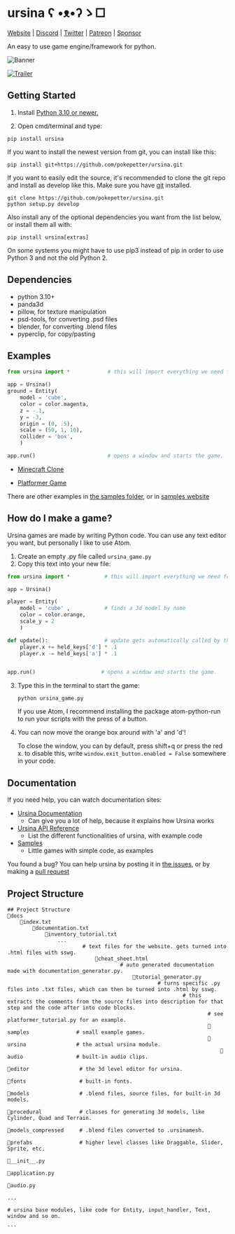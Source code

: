 # ursina    ʕ •ᴥ•ʔゝ□

[Website](https://pokepetter.github.io/ursina/index.html) | [Discord](https://discord.gg/ydXfhyb) | [Twitter](https://twitter.com/ursinaengine) | [Patreon](https://www.patreon.com/ursinaengine) | [Sponsor](https://github.com/sponsors/pokepetter)

An easy to use game engine/framework for python.

![Banner](/docs/made_with_ursina.jpg)

[![Trailer](/docs/ursina_trailer_preview.webp)](https://youtu.be/j71j88oCTNo)

## Getting Started
1) Install [Python 3.10 or newer.](https://www.python.org/downloads/release/python-3100)

2) Open cmd/terminal and type:

```
pip install ursina
```


If you want to install the newest version from git, you can install like this:

```
pip install git+https://github.com/pokepetter/ursina.git
```


If you want to easily edit the source, it's recommended to clone the git
repo and install as develop like this. Make sure you have [git](https://git-scm.com) installed.

```
git clone https://github.com/pokepetter/ursina.git
python setup.py develop
```


Also install any of the optional dependencies you want from the list below,
or install them all with:

```
pip install ursina[extras]
```


On some systems you might have to use pip3 instead of pip in order to use Python 3 and not the old Python 2.


## Dependencies
  * python 3.10+
  * panda3d
  * pillow, for texture manipulation
  * psd-tools, for converting .psd files
  * blender, for converting .blend files
  * pyperclip, for copy/pasting


## Examples
``` python
from ursina import *            # this will import everything we need from ursina with just one line.

app = Ursina()
ground = Entity(
    model = 'cube',
    color = color.magenta,
    z = -.1,
    y = -3,
    origin = (0, .5),
    scale = (50, 1, 10),
    collider = 'box',
    )

app.run()                       # opens a window and starts the game.
```


* [Minecraft Clone](https://pokepetter.github.io/ursina/minecraft_clone.html)

* [Platformer Game](https://pokepetter.github.io/ursina/platformer.html)

There are other examples in [the samples folder](https://github.com/pokepetter/ursina/tree/master/samples), or in [samples website](https://pokepetter.github.io/ursina/samples.html)

## How do I make a game?
Ursina games are made by writing Python code. You can use any text editor you want, but personally I like to use Atom.
1) Create an empty .py file called `ursina_game.py`
2) Copy this text into your new file:
``` python
from ursina import *           # this will import everything we need from ursina with just one line.

app = Ursina()

player = Entity(
    model = 'cube' ,           # finds a 3d model by name
    color = color.orange,
    scale_y = 2
    )

def update():                  # update gets automatically called by the engine.
    player.x += held_keys['d'] * .1
    player.x -= held_keys['a'] * .1


app.run()                     # opens a window and starts the game.
```

3) Type this in the terminal to start the game:

       python ursina_game.py
   If you use Atom, I recommend installing the package atom-python-run to run your scripts with the press of a button.

4) You can now move the orange box around with 'a' and 'd'!

   To close the window, you can by default, press shift+q or press the red x. to disable this, write `window.exit_button.enabled = False` somewhere in your code.

## Documentation
If you need help, you can watch documentation sites:
   * [Ursina Documentation](https://pokepetter.github.io/ursina/documentation.html)
      - Can give you a lot of help, because it explains how Ursina works
   * [Ursina API Reference](https://pokepetter.github.io/ursina/api_reference.html)
      - List the different functionalities of ursina, with example code
   * [Samples](https://pokepetter.github.io/ursina/samples.html)
      - Little games with simple code, as examples

You found a bug? You can help ursina by posting it in [the issues](https://github.com/pokepetter/ursina/issues), or by making a [pull request](https://github.com/pokepetter/ursina/pulls)



## Project Structure
```
## Project Structure
📁docs
    📃index.txt
        📃documentation.txt
            📃inventory_tutorial.txt
                ...
                        # text files for the website. gets turned into .html files with sswg.
                            📃cheat_sheet.html
                                    # auto generated documentation made with documentation_generator.py.
                                        📃tutorial_generator.py
                                                # turns specific .py files into .txt files, which can then be turned into .html by sswg.
                                                        # this extracts the comments from the source files into description for that step and the code after into code blocks.
                                                                # see platformer_tutorial.py for an example.
                                                                📁samples               # small example games.
                                                                📁ursina                # the actual ursina module.
                                                                    📁audio                 # built-in audio clips.
                                                                        📁editor                # the 3d level editor for ursina.
                                                                            📁fonts                 # built-in fonts.
                                                                                📁models                # .blend files, source files, for built-in 3d models.
                                                                                        📁procedural            # classes for generating 3d models, like Cylinder, Quad and Terrain.
                                                                                            📁models_compressed     # .blend files converted to .ursinamesh.
                                                                                                📁prefabs               # higher level classes like Draggable, Slider, Sprite, etc.
                                                                                                    📃__init__.py
                                                                                                        📃application.py
                                                                                                            📃audio.py
                                                                                                                ...
                                                                                                                        # ursina base modules, like code for Entity, input_handler, Text, window and so on.
                                                                                                                        ```